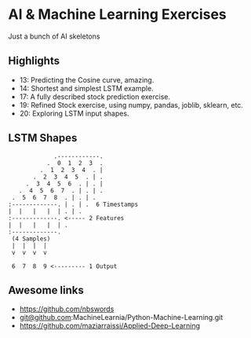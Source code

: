 # AI & Machine Learning Exercises

Just a bunch of AI skeletons

## Highlights

* 13: Predicting the Cosine curve, amazing.
* 14: Shortest and simplest LSTM example.
* 17: A fully described stock prediction exercise.
* 19: Refined Stock exercise, using numpy, pandas, joblib, sklearn, etc.
* 20: Exploring LSTM input shapes.

## LSTM Shapes
```
             .------------.
           .  0  1  2  3  .
         .  1  2  3  4  . |
       .  2  3  4  5  . | .
     .  3  4  5  6  . | . |
   .  4  5  6  7  . | . | .
 .  5  6  7  8  . | . | .
:-------------. | . | .  6 Timestamps
|  |   |   |  | . | .
:-------------. <----- 2 Features
|  |   |   |  | .
:-------------.
 (4 Samples)
 |  |  |  |
 v  v  v  v

 6  7  8  9 <--------- 1 Output
```
## Awesome links

* https://github.com/nbswords
* git@github.com:MachineLearnia/Python-Machine-Learning.git
* https://github.com/maziarraissi/Applied-Deep-Learning

